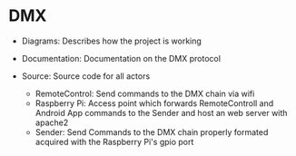 # DMX

- Diagrams: Describes how the project is working
- Documentation: Documentation on the DMX protocol

- Source: Source code for all actors
    - RemoteControl: Send commands to the DMX chain via wifi
    - Raspberry Pi: Access point which forwards RemoteControll and Android App commands to the Sender and host an web server with apache2
    - Sender: Send Commands to the DMX chain properly formated acquired with the Raspberry Pi's gpio port
